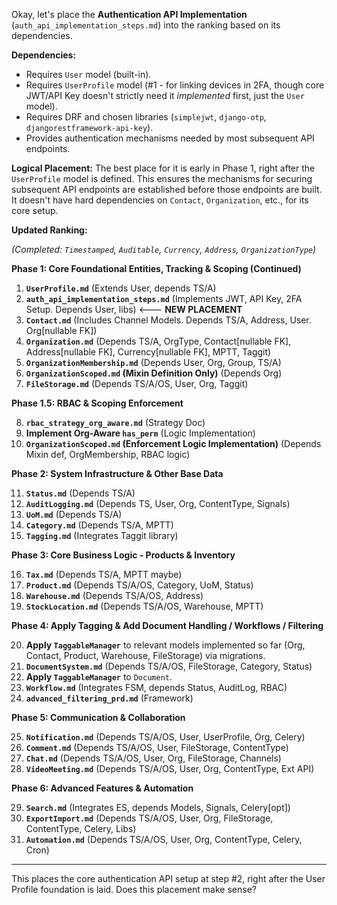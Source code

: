 Okay, let's place the **Authentication API Implementation** (`auth_api_implementation_steps.md`) into the ranking based on its dependencies.

**Dependencies:**
*   Requires `User` model (built-in).
*   Requires `UserProfile` model (#1 - for linking devices in 2FA, though core JWT/API Key doesn't strictly need it *implemented* first, just the `User` model).
*   Requires DRF and chosen libraries (`simplejwt`, `django-otp`, `djangorestframework-api-key`).
*   Provides authentication mechanisms needed by most subsequent API endpoints.

**Logical Placement:**
The best place for it is early in Phase 1, right after the `UserProfile` model is defined. This ensures the mechanisms for securing subsequent API endpoints are established before those endpoints are built. It doesn't have hard dependencies on `Contact`, `Organization`, etc., for its core setup.

**Updated Ranking:**

*(Completed: `Timestamped`, `Auditable`, `Currency`, `Address`, `OrganizationType`)*

**Phase 1: Core Foundational Entities, Tracking & Scoping (Continued)**

1.  **`UserProfile.md`** (Extends User, depends TS/A)
2.  **`auth_api_implementation_steps.md`** (Implements JWT, API Key, 2FA Setup. Depends User, libs) <--- **NEW PLACEMENT**
3.  **`Contact.md`** (Includes Channel Models. Depends TS/A, Address, User. Org[nullable FK])
4.  **`Organization.md`** (Depends TS/A, OrgType, Contact[nullable FK], Address[nullable FK], Currency[nullable FK], MPTT, Taggit)
5.  **`OrganizationMembership.md`** (Depends User, Org, Group, TS/A)
6.  **`OrganizationScoped.md` (Mixin Definition Only)** (Depends Org)
7.  **`FileStorage.md`** (Depends TS/A/OS, User, Org, Taggit)

**Phase 1.5: RBAC & Scoping Enforcement**

8.  **`rbac_strategy_org_aware.md`** (Strategy Doc)
9.  **Implement Org-Aware `has_perm`** (Logic Implementation)
10. **`OrganizationScoped.md` (Enforcement Logic Implementation)** (Depends Mixin def, OrgMembership, RBAC logic)

**Phase 2: System Infrastructure & Other Base Data**

11. **`Status.md`** (Depends TS/A)
12. **`AuditLogging.md`** (Depends TS, User, Org, ContentType, Signals)
13. **`UoM.md`** (Depends TS/A)
14. **`Category.md`** (Depends TS/A, MPTT)
15. **`Tagging.md`** (Integrates Taggit library)

**Phase 3: Core Business Logic - Products & Inventory**

16. **`Tax.md`** (Depends TS/A, MPTT maybe)
17. **`Product.md`** (Depends TS/A/OS, Category, UoM, Status)
18. **`Warehouse.md`** (Depends TS/A/OS, Address)
19. **`StockLocation.md`** (Depends TS/A/OS, Warehouse, MPTT)

**Phase 4: Apply Tagging & Add Document Handling / Workflows / Filtering**

20. **Apply `TaggableManager`** to relevant models implemented so far (Org, Contact, Product, Warehouse, FileStorage) via migrations.
21. **`DocumentSystem.md`** (Depends TS/A/OS, FileStorage, Category, Status)
22. **Apply `TaggableManager`** to `Document`.
23. **`Workflow.md`** (Integrates FSM, depends Status, AuditLog, RBAC)
24. **`advanced_filtering_prd.md`** (Framework)

**Phase 5: Communication & Collaboration**

25. **`Notification.md`** (Depends TS/A/OS, User, UserProfile, Org, Celery)
26. **`Comment.md`** (Depends TS/A/OS, User, FileStorage, ContentType)
27. **`Chat.md`** (Depends TS/A/OS, User, Org, FileStorage, Channels)
28. **`VideoMeeting.md`** (Depends TS/A/OS, User, Org, ContentType, Ext API)

**Phase 6: Advanced Features & Automation**

29. **`Search.md`** (Integrates ES, depends Models, Signals, Celery[opt])
30. **`ExportImport.md`** (Depends TS/A/OS, User, Org, FileStorage, ContentType, Celery, Libs)
31. **`Automation.md`** (Depends TS/A/OS, User, Org, ContentType, Celery, Cron)

---

This places the core authentication API setup at step #2, right after the User Profile foundation is laid. Does this placement make sense?